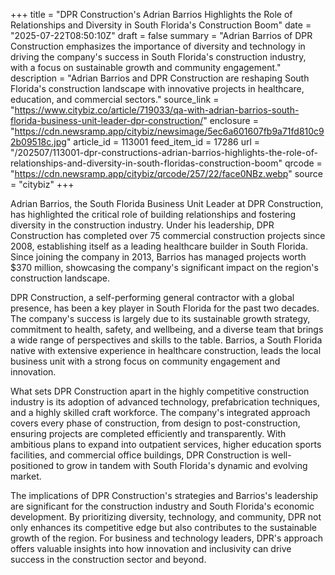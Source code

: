 +++
title = "DPR Construction's Adrian Barrios Highlights the Role of Relationships and Diversity in South Florida's Construction Boom"
date = "2025-07-22T08:50:10Z"
draft = false
summary = "Adrian Barrios of DPR Construction emphasizes the importance of diversity and technology in driving the company's success in South Florida's construction industry, with a focus on sustainable growth and community engagement."
description = "Adrian Barrios and DPR Construction are reshaping South Florida's construction landscape with innovative projects in healthcare, education, and commercial sectors."
source_link = "https://www.citybiz.co/article/719033/qa-with-adrian-barrios-south-florida-business-unit-leader-dpr-construction/"
enclosure = "https://cdn.newsramp.app/citybiz/newsimage/5ec6a601607fb9a71fd810c92b09518c.jpg"
article_id = 113001
feed_item_id = 17286
url = "/202507/113001-dpr-constructions-adrian-barrios-highlights-the-role-of-relationships-and-diversity-in-south-floridas-construction-boom"
qrcode = "https://cdn.newsramp.app/citybiz/qrcode/257/22/face0NBz.webp"
source = "citybiz"
+++

<p>Adrian Barrios, the South Florida Business Unit Leader at DPR Construction, has highlighted the critical role of building relationships and fostering diversity in the construction industry. Under his leadership, DPR Construction has completed over 75 commercial construction projects since 2008, establishing itself as a leading healthcare builder in South Florida. Since joining the company in 2013, Barrios has managed projects worth $370 million, showcasing the company's significant impact on the region's construction landscape.</p><p>DPR Construction, a self-performing general contractor with a global presence, has been a key player in South Florida for the past two decades. The company's success is largely due to its sustainable growth strategy, commitment to health, safety, and wellbeing, and a diverse team that brings a wide range of perspectives and skills to the table. Barrios, a South Florida native with extensive experience in healthcare construction, leads the local business unit with a strong focus on community engagement and innovation.</p><p>What sets DPR Construction apart in the highly competitive construction industry is its adoption of advanced technology, prefabrication techniques, and a highly skilled craft workforce. The company's integrated approach covers every phase of construction, from design to post-construction, ensuring projects are completed efficiently and transparently. With ambitious plans to expand into outpatient services, higher education sports facilities, and commercial office buildings, DPR Construction is well-positioned to grow in tandem with South Florida's dynamic and evolving market.</p><p>The implications of DPR Construction's strategies and Barrios's leadership are significant for the construction industry and South Florida's economic development. By prioritizing diversity, technology, and community, DPR not only enhances its competitive edge but also contributes to the sustainable growth of the region. For business and technology leaders, DPR's approach offers valuable insights into how innovation and inclusivity can drive success in the construction sector and beyond.</p>